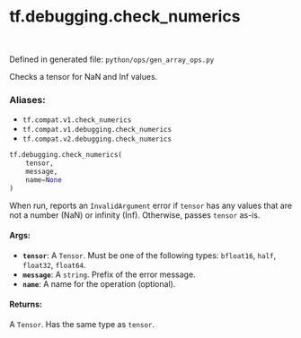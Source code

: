 <div itemscope itemtype="http://developers.google.com/ReferenceObject">
<meta itemprop="name" content="tf.debugging.check_numerics" />
<meta itemprop="path" content="Stable" />
</div>

# tf.debugging.check_numerics

<!-- Insert buttons -->

<table class="tfo-notebook-buttons tfo-api" align="left">
</table>

Defined in generated file: `python/ops/gen_array_ops.py`



<!-- Start diff -->
Checks a tensor for NaN and Inf values.

### Aliases:

* `tf.compat.v1.check_numerics`
* `tf.compat.v1.debugging.check_numerics`
* `tf.compat.v2.debugging.check_numerics`


``` python
tf.debugging.check_numerics(
    tensor,
    message,
    name=None
)
```



<!-- Placeholder for "Used in" -->

When run, reports an `InvalidArgument` error if `tensor` has any values
that are not a number (NaN) or infinity (Inf). Otherwise, passes `tensor` as-is.

#### Args:


* <b>`tensor`</b>: A `Tensor`. Must be one of the following types: `bfloat16`, `half`, `float32`, `float64`.
* <b>`message`</b>: A `string`. Prefix of the error message.
* <b>`name`</b>: A name for the operation (optional).


#### Returns:

A `Tensor`. Has the same type as `tensor`.
